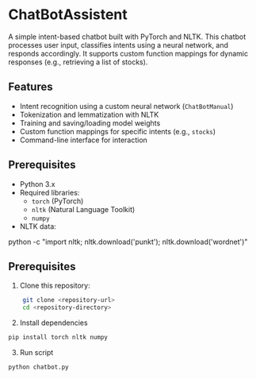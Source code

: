 # ChatBotAssistent

A simple intent-based chatbot built with PyTorch and NLTK. This chatbot processes user input, classifies intents using a neural network, and responds accordingly. It supports custom function mappings for dynamic responses (e.g., retrieving a list of stocks).

## Features
- Intent recognition using a custom neural network (`ChatBotManual`)
- Tokenization and lemmatization with NLTK
- Training and saving/loading model weights
- Custom function mappings for specific intents (e.g., `stocks`)
- Command-line interface for interaction

## Prerequisites
- Python 3.x
- Required libraries:
  - `torch` (PyTorch)
  - `nltk` (Natural Language Toolkit)
  - `numpy`
- NLTK data:
 
python -c "import nltk; nltk.download('punkt'); nltk.download('wordnet')"
  

## Prerequisites
1. Clone this repository:
```bash
    git clone <repository-url>
    cd <repository-directory>
```
2. Install dependencies
```bash
pip install torch nltk numpy
```
3. Run script
```bash
python chatbot.py
```

